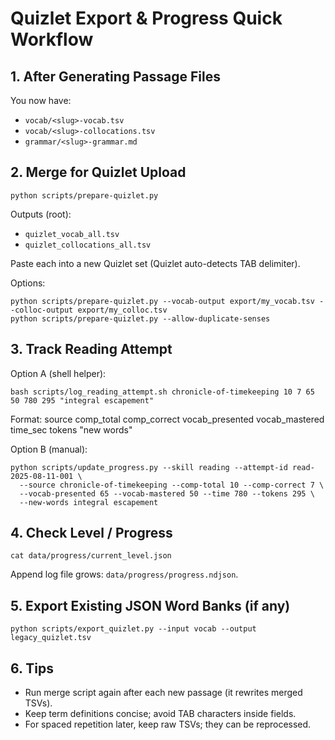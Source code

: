 # Quizlet Export & Progress Quick Workflow

## 1. After Generating Passage Files

You now have:

- `vocab/<slug>-vocab.tsv`
- `vocab/<slug>-collocations.tsv`
- `grammar/<slug>-grammar.md`

## 2. Merge for Quizlet Upload

```
python scripts/prepare-quizlet.py
```

Outputs (root):

- `quizlet_vocab_all.tsv`
- `quizlet_collocations_all.tsv`

Paste each into a new Quizlet set (Quizlet auto-detects TAB delimiter).

Options:

```
python scripts/prepare-quizlet.py --vocab-output export/my_vocab.tsv --colloc-output export/my_colloc.tsv
python scripts/prepare-quizlet.py --allow-duplicate-senses
```

## 3. Track Reading Attempt

Option A (shell helper):

```
bash scripts/log_reading_attempt.sh chronicle-of-timekeeping 10 7 65 50 780 295 "integral escapement"
```

Format:
source comp_total comp_correct vocab_presented vocab_mastered time_sec tokens "new words"

Option B (manual):

```
python scripts/update_progress.py --skill reading --attempt-id read-2025-08-11-001 \
  --source chronicle-of-timekeeping --comp-total 10 --comp-correct 7 \
  --vocab-presented 65 --vocab-mastered 50 --time 780 --tokens 295 \
  --new-words integral escapement
```

## 4. Check Level / Progress

```
cat data/progress/current_level.json
```

Append log file grows: `data/progress/progress.ndjson`.

## 5. Export Existing JSON Word Banks (if any)

```
python scripts/export_quizlet.py --input vocab --output legacy_quizlet.tsv
```

## 6. Tips

- Run merge script again after each new passage (it rewrites merged TSVs).
- Keep term definitions concise; avoid TAB characters inside fields.
- For spaced repetition later, keep raw TSVs; they can be reprocessed.
